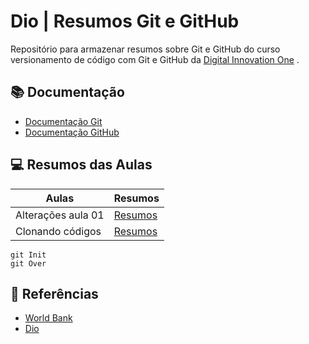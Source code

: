 # Dio | Resumos Git e GitHub
Repositório para armazenar resumos sobre Git e GitHub do curso versionamento de código com Git e GitHub da [Digital Innovation One](https://www.dio.me/) .

## 📚 Documentação
- [Documentação Git](https://docs.github.com/pt)
- [Documentação GitHub](https://docs.github.com/pt)

## 💻 Resumos das Aulas
| Aulas | Resumos | 
|-----|------|
|Alterações aula 01 |[Resumos](https://docs.github.com/pt)
|Clonando códigos| [Resumos](https://docs.github.com/pt)

```
git Init
git Over
```
## 🔎 Referências

- [World Bank](https://docs.github.com/pt)
- [Dio](https://docs.github.com/pt)
